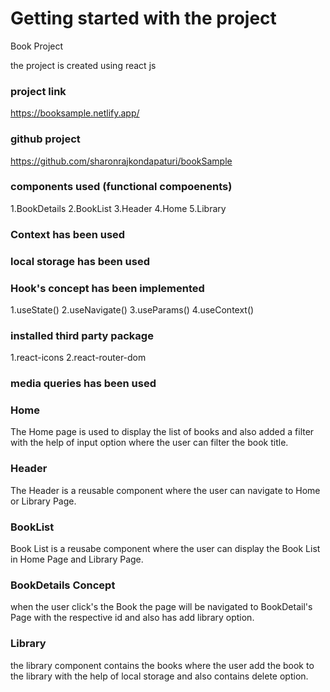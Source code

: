 # Getting started with the project

Book Project

the project is created using react js

### project link
https://booksample.netlify.app/ 

### github project 
https://github.com/sharonrajkondapaturi/bookSample

### components used (functional compoenents)

1.BookDetails
2.BookList
3.Header
4.Home
5.Library

### Context has been used

### local storage has been used

### Hook's concept has been implemented

1.useState()
2.useNavigate()
3.useParams()
4.useContext()

### installed third party package 

1.react-icons
2.react-router-dom

### media queries has been used

### Home

The Home page is used to display the list of books and also added a filter with the help of input option where the user can filter the book title.

### Header 

The Header is a reusable component where the user can navigate to Home or Library Page.

### BookList

Book List is a reusabe component where the user can display the Book List in Home Page and Library Page.

### BookDetails Concept

when the user click's the Book the page will be navigated to BookDetail's Page with the respective id and also has add library option.

### Library

the library component contains the books where the user add the book to the library with the help of local storage and also contains delete option.
